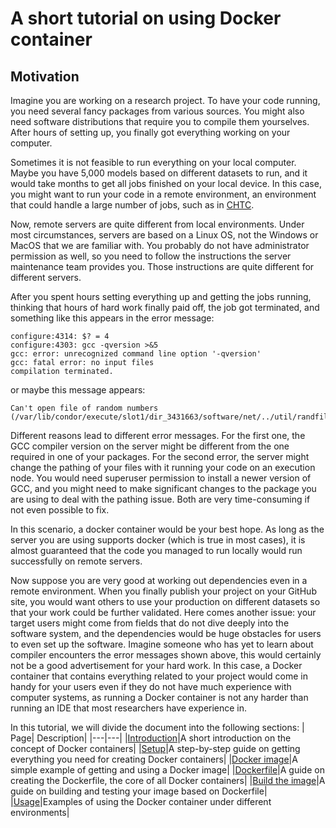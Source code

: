 
# A short tutorial on using Docker container

## Motivation

Imagine you are working on a research project. To have your code running, you need several fancy packages from various sources. You might also need software distributions that require you to compile them yourselves. After hours of setting up, you finally got everything working on your computer.

Sometimes it is not feasible to run everything on your local computer. Maybe you have 5,000 models based on different datasets to run, and it would take months to get all jobs finished on your local device. In this case, you might want to run your code in a remote environment, an environment that could handle a large number of jobs, such as in [CHTC].

Now, remote servers are quite different from local environments. Under most circumstances, servers are based on a Linux OS, not the Windows or MacOS that we are familiar with. You probably do not have administrator permission as well, so you need to follow the instructions the server maintenance team provides you. Those instructions are quite different for different servers.

After you spent hours setting everything up and getting the jobs running, thinking that hours of hard work finally paid off, the job got terminated, and something like this appears in the error message:

```
configure:4314: $? = 4
configure:4303: gcc -qversion >&5
gcc: error: unrecognized command line option '-qversion'
gcc: fatal error: no input files
compilation terminated.
```

or maybe this message appears:

```
Can't open file of random numbers (/var/lib/condor/execute/slot1/dir_3431663/software/net/../util/randfile)
```

Different reasons lead to different error messages. For the first one, the GCC compiler version on the server might be different from the one required in one of your packages. For the second error, the server might change the pathing of your files with it running your code on an execution node. You would need superuser permission to install a newer version of GCC, and you might need to make significant changes to the package you are using to deal with the pathing issue. Both are very time-consuming if not even possible to fix.

In this scenario, a docker container would be your best hope. As long as the server you are using supports docker (which is true in most cases), it is almost guaranteed that the code you managed to run locally would run successfully on remote servers.

Now suppose you are very good at working out dependencies even in a remote environment. When you finally publish your project on your GitHub site, you would want others to use your production on different datasets so that your work could be further validated. Here comes another issue: your target users might come from fields that do not dive deeply into the software system, and the dependencies would be huge obstacles for users to even set up the software. Imagine someone who has yet to learn about compiler encounters the error messages shown above, this would certainly not be a good advertisement for your hard work. In this case, a Docker container that contains everything related to your project would come in handy for your users even if they do not have much experience with computer systems, as running a Docker container is not any harder than running an IDE that most researchers have experience in.

In this tutorial, we will divide the document into the following sections:
| Page| Description|
|---|---|
|[Introduction](intro.md)|A short introduction on the concept of Docker containers|
|[Setup](setup.md)|A step-by-step guide on getting everything you need for creating Docker containers|
|[Docker image](image.md)|A simple example of getting and using a Docker image|
|[Dockerfile](dockerfile.md)|A guide on creating the Dockerfile, the core of all Docker containers|
|[Build the image](build.md)|A guide on building and testing your image based on Dockerfile|
|[Usage](use.md)|Examples of using the Docker container under different environments|



[//]: # (These are reference links used in the body of this note and get stripped out when the markdown processor does its job. There is no need to format nicely because it shouldn't be seen. Thanks SO - http://stackoverflow.com/questions/4823468/store-comments-in-markdown-syntax)
   [CHTC]: <https://chtc.cs.wisc.edu/>
   [DockerHub website]: <https://hub.docker.com/>
   [Windows link]: <https://docs.docker.com/desktop/install/windows-install/>
   [Mac link]: <https://docs.docker.com/desktop/install/mac-install/>
   [Linux link]: <https://docs.docker.com/desktop/install/linux-install/>
   [Engine link]: <https://docs.docker.com/engine/install/centos/>
   [Dockerfile reference]: <https://docs.docker.com/engine/reference/builder/>
